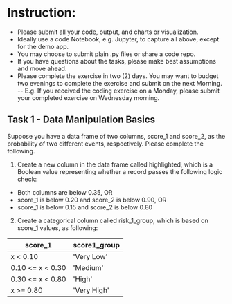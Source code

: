 
# Instruction:
- Please submit all your code, output, and charts or visualization.
- Ideally use a code Notebook, e.g. Jupyter, to capture all above, except for the demo app.
- You may choose to submit plain .py files or share a code repo.
- If you have questions about the tasks, please make best assumptions and move ahead.
- Please complete the exercise in two (2) days. You may want to budget two evenings to complete
the exercise and submit on the next Morning.
-- E.g. If you received the coding exercise on a Monday, please submit your completed
exercise on Wednesday morning.

## Task 1 - Data Manipulation Basics
Suppose you have a data frame of two columns, score_1 and score_2, as the probability of two different events, respectively. Please complete the following.

1. Create a new column in the data frame called highlighted, which is a Boolean value representing whether a record passes the following logic check:
- Both columns are below 0.35, OR
- score_1 is below 0.20 and score_2 is below 0.90, OR
- score_1 is below 0.15 and score_2 is below 0.80

2. Create a categorical column called risk_1_group, which is based on score_1 values, as following:

| score_1 | score1_group |
| ------- | ------------ |
| x < 0.10 | 'Very Low' |
| 0.10 <= x < 0.30 | 'Medium' |
| 0.30 <= x < 0.80 | 'High' |
| x >= 0.80| 'Very High' |



